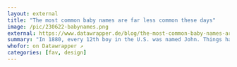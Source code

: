 ```yaml
---
layout: external
title: "The most common baby names are far less common these days"
image: /pic/230622-babynames.png
external: https://www.datawrapper.de/blog/the-most-common-baby-names-are-far-less-common
summary: "In 1880, every 12th boy in the U.S. was named John. Things have changed."
whofor: on Datawrapper ↗
categories: [fav, design]
---
```

